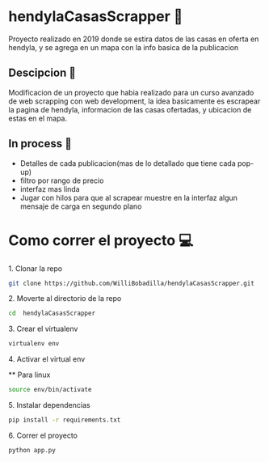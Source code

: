 # hendylaCasasScrapper :maple_leaf:

Proyecto realizado en 2019 donde se estira datos de las casas en oferta en hendyla, y se agrega en un mapa con la info basica de la publicacion

## Descipcion :page_facing_up:

Modificacion de un proyecto que habia realizado para un curso avanzado de web scrapping con web development, la idea basicamente es escrapear la pagina de hendyla, informacion de las casas ofertadas, y ubicacion de estas en el mapa.

## In process :hammer:

- Detalles de cada publicacion(mas de lo detallado que tiene cada pop-up)
- filtro por rango de precio
- interfaz mas linda
- Jugar con hilos para que al scrapear muestre en la interfaz algun mensaje de carga en segundo plano

# Como correr el proyecto :computer:

<p>1. Clonar la repo</p>

```bash
git clone https://github.com/WilliBobadilla/hendylaCasasScrapper.git
```

<p>2. Moverte al directorio de la repo</p>

```bash
cd  hendylaCasasScrapper
```

<p>3. Crear el virtualenv</p>

```bash
virtualenv env
```

<p>4. Activar el virtual env</p> 
** Para linux

```bash
source env/bin/activate
```

<p>5. Instalar dependencias</p>

```bash
pip install -r requirements.txt
```

<p>6. Correr el proyecto </p>

```bash
python app.py
```
